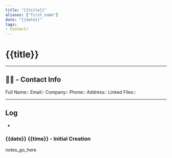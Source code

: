 ```yaml
---
title: "{{title}}"
aliases: ["first_name"]
date: "{{date}}"
tags:
- Contact/
---
```

 
# {{title}}
----
## 👨‍💼 - Contact Info
Full Name:: 
Email:: 
Company:: 
Phone:: 
Address:: 
Linked Files:: 

----

## Log
- 

### {{date}} {{time}} - Initial Creation

notes_go_here